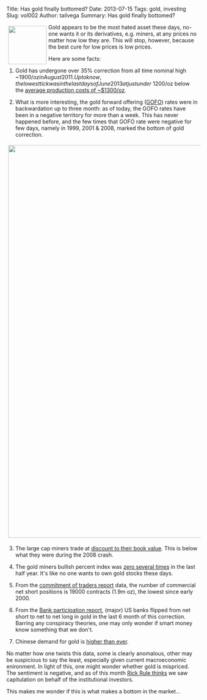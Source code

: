Title: Has gold finally bottomed?
Date: 2013-07-15
Tags: gold, investing
Slug: vol002
Author: tailvega
Summary: Has gold finally bottomed?


<img src="/static/images/01-gold-bar.jpeg" style="float:left; margin:5px; width:100px; clear:left;" />
Gold appears to be the most hated asset these days, no-one wants it or its
derivatives, e.g. miners, at any prices no matter how low they are. This will
stop, however, because the best cure for low prices is low prices.

Here are some facts:

  1. Gold has undergone over 35% correction from  all time nominal high
     ~$1900/oz in August 2011. Up to know, the lowest tick was in the last days
of June 2013 at just under ~$1200/oz below the [average production costs of
~$1300/oz][zhcost].

  2. What is more interesting, the gold forward offering ([GOFO][gofo]) rates
     were in backwardation up to three month: as of today, the GOFO rates have
been in a negative territory for more than a week. This has never happened
before, and the few times that GOFO rate were negative for few days, namely in
1999, 2001 & 2008, marked the bottom of gold correction.
<img src="/static/images/vol002-goldchart.png" style="align:center; margin:5px; width:1024px; clear:left;" />

  3. The large cap miners trade at [discount to their book value][miners]. This
     is below what they were during the 2008 crash.

  4. The gold miners bullish percent index was [zero several times][bpgdm]
     in the  last half year. It's like no one wants to own gold stocks these
days.

  5. From the [commitment of traders report][cot] data, the number of
     commercial net short positions is 19000 contracts (1.9m oz), the lowest
since early 2000.

  6. From the [Bank participation report][bpr], (major) US banks flipped from
     net short to net to net long in gold in the last 6 month of this
correction. Barring any conspiracy theories, one may only wonder if smart money
know something that we don't.

   7. Chinese demand for gold is [higher than ever][zhchina].

No matter how one twists this data, some is clearly anomalous,
other may be suspicious to say the least, especially given current
macroeconomic enironment. In light of this, one might wonder whether gold is
mispriced. The sentiment is negative, and as of this month [Rick Rule
thinks][rickrule] we saw capitulation on behalf of the institutional investors.

This makes me wonder if this is what makes a bottom in the market... 


[rickrule]: http://bullmarketthinking.com/rick-rule-on-gold-resources-were-now-seeing-capitulation-by-institutional-investors/
[gofo]: http://www.lbma.org.uk/pages/index.cfm?page_id=55&show=2013
[miners]: http://www.caseyresearch.com/cdd/a-rare-anomaly-in-the-gold-market
[zhcost]: http://www.zerohedge.com/news/2013-06-26/gold-drops-below-its-average-cash-cost
[bpgdm]: http://stockcharts.com/h-sc/ui?s=%24BPGDM
[cot]: http://news.goldseek.com/COT/
[bpr]: http://www.cftc.gov/marketreports/bankparticipationreports/index.htm
[zhchina]: http://www.zerohedge.com/news/2013-06-06/point-out-slump-chinese-gold-imports-chart
